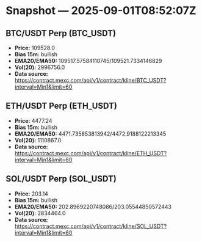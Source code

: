 # Snapshot — 2025-09-01T08:52:07Z

## BTC/USDT Perp (BTC_USDT)
- **Price:** 109528.0
- **Bias 15m:** bullish
- **EMA20/EMA50:** 109517.57584110745/109521.7334146829
- **Vol(20):** 2996756.0
- **Data source:** https://contract.mexc.com/api/v1/contract/kline/BTC_USDT?interval=Min1&limit=60

## ETH/USDT Perp (ETH_USDT)
- **Price:** 4477.24
- **Bias 15m:** bullish
- **EMA20/EMA50:** 4471.735853813942/4472.9188122213345
- **Vol(20):** 1110867.0
- **Data source:** https://contract.mexc.com/api/v1/contract/kline/ETH_USDT?interval=Min1&limit=60

## SOL/USDT Perp (SOL_USDT)
- **Price:** 203.14
- **Bias 15m:** bullish
- **EMA20/EMA50:** 202.8969220748086/203.05544850572443
- **Vol(20):** 2834464.0
- **Data source:** https://contract.mexc.com/api/v1/contract/kline/SOL_USDT?interval=Min1&limit=60
